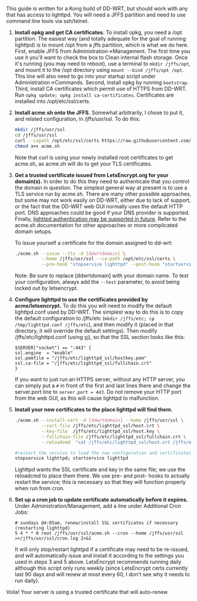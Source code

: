 This guide is written for a Kong build of DD-WRT, but should work with any that has access to lighttpd. You will need a JFFS partition and need to use command line tools via ssh/telnet.

1. **Install opkg and get CA certificates.**
    To install opkg, you need a /opt partition. The easiest way (and totally adequate for the goal of running lighttpd) is to mount /opt from a jffs partition, which is what we do here. First, enable JFFS from Administration->Management. The first time you use it you'll want to check the box to Clean internal flash storage. Once it's running (you may need to reboot), use a terminal to `mkdir /jffs/opt`, and mount it to the /opt directory using `mount --bind /jffs/opt /opt`. This line will also need to go into your startup script under Administration->Commands. Second, install opkg by running `bootstrap`. Third, install CA certificates which permit use of HTTPS from DD-WRT. Run `opkg update; opkg install ca-certificates`. Certificates are installed into /opt/etc/ssl/certs.

2. **Install acme.sh onto the JFFS.**
    Somewhat arbitrarily, I chose to put it, and related configuration, in /jffs/usr/ssl. To do this:
    ```bash
    mkdir /jffs/usr/ssl
    cd /jffs/usr/ssl
    curl --capath /opt/etc/ssl/certs https://raw.githubusercontent.com/Neilpang/acme.sh/master/acme.sh > acme.sh
    chmod a+x acme.sh
    ```
    Note that curl is using your newly installed root certificates to get acme.sh, as acme.sh will do to get your TLS certificates.

3. **Get a trusted certificate issued from LetsEncrypt.org for your domain(s).** In order to do this they need to authenticate that you control the domain in question. The simplest general way at present is to use a TLS service run by acme.sh. There are many other possible approaches, but some may not work easily on DD-WRT, either due to lack of support, or the fact that the DD-WRT web GUI normally uses the default HTTP port. DNS approaches could be good if your DNS provider is supported. Finally, [lighttpd authentication may be supported in future](https://github.com/Neilpang/acme.sh/issues/687). Refer to the acme.sh documentation for other approaches or more complicated domain setups.

    To issue yourself a certificate for the domain assigned to dd-wrt:
    ```bash
    ./acme.sh --issue --tls -d [ddwrtdomain] \
              --home /jffs/usr/ssl --ca-path /opt/etc/ssl/certs \
              --pre-hook "stopservice lighttpd" --post-hook "startservice lighttpd"
    ```
    Note: Be sure to replace [ddwrtdomain] with your domain name. To test your configuration, always add the `--test` parameter, to avoid being locked out by letsencrypt.

4. **Configure lighttpd to use the certificates provided by acme/letsencrypt.** To do this you will need to modify the default lighttpd.conf used by DD-WRT. The simplest way to do this is to copy the default configuration to /jffs/etc (`mkdir /jffs/etc; cp /tmp/lighttpd.conf /jffs/etc`), and then modify it (placed in that directory, it will override the default settings). Then modify /jffs/etc/lighttpd.conf (using [vi](http://www.mcsr.olemiss.edu/seminars/BASIC%20VI%20TUTORIAL.pdf)), so that the SSL section looks like this:
    ```
    $SERVER["socket"] == ":443" {
    ssl.engine	= "enable"
    ssl.pemfile	= "/jffs/etc/lighttpd_ssl/hostkey.pem"
    ssl.ca-file	= "/jffs/etc/lighttpd_ssl/fullchain.crt"
    }
    ```
    If you want to just run an HTTPS server, without any HTTP server, you can simply put a `#` in front of the first and last lines there and change the server.port line to `server.port = 443`. Do not remove your HTTP port from the web GUI, as this will cause lighttpd to malfunction.

5. **Install your new certificates to the place lighttpd will find them.**
    ```bash
    ./acme.sh --install-cert -d [ddwrtdomain] --home /jffs/usr/ssl \
              --cert-file /jffs/etc/lighttpd_ssl/host.crt \
              --key-file  /jffs/etc/lighttpd_ssl/host.key \
              --fullchain-file /jffs/etc/lighttpd_ssl/fullchain.crt \
              --reloadcmd  "cat /jffs/etc/lighttpd_ssl/host.crt /jffs/etc/lighttpd_ssl/host.key > /jffs/etc/lighttpd_ssl/hostkey.pem"

    #restart the service to load the new configuration and certificates
    stopservice lighttpd; startservice lighttpd
    ```
    Lighttpd wants the SSL certificate and key in the same file; we use the reloadcmd to place them there. We use pre- and post- hooks to actually restart the service; this is necessary so that they will function properly when run from cron.

6. **Set up a cron job to update certificate automatically before it expires.** Under Administration/Management, add a line under Additional Cron Jobs:
    ```
    # sundays @4:05am, renew/install SSL certificates if necessary (restarting lighttpd)
    5 4 * * 0 root /jffs/usr/ssl/acme.sh --cron --home /jffs/usr/ssl >>/jffs/usr/ssl/cron.log 2>&1
    ```
    It will only stop/restart lighttpd if a certificate may need to be re-issued, and will automatically issue and install it according to the settings you used in steps 3 and 5 above. LetsEncrypt recommends running daily although this script only runs weekly (since LetsEncrypt certs currently last 90 days and will renew at most every 60, I don't see why it needs to run daily). 

Voila! Your server is using a trusted certificate that will auto-renew.